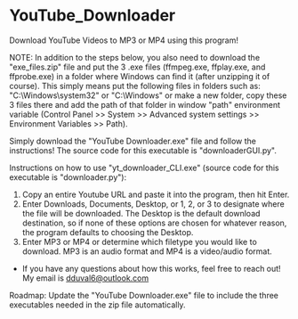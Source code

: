 # YouTube_Downloader
Download YouTube Videos to MP3 or MP4 using this program! 

NOTE: In addition to the steps below, you also need to download the "exe_files.zip" file and put the 3 .exe files (ffmpeg.exe, ffplay.exe, and ffprobe.exe) in a folder where Windows can find it (after unzipping it of course). This simply means put the following files in folders such as: "C:\Windows\system32" or "C:\Windows" or make a new folder, copy these 3 files there and add the path of that folder in window "path" environment variable (Control Panel >> System >> Advanced system settings >> Environment Variables >> Path).

Simply download the "YouTube Downloader.exe" file and follow the instructions! The source code for this executable is "downloaderGUI.py". 

Instructions on how to use "yt_downloader_CLI.exe" (source code for this executable is "downloader.py"):
1. Copy an entire Youtube URL and paste it into the program, then hit Enter.
2. Enter Downloads, Documents, Desktop, or 1, 2, or 3 to designate where the file will be downloaded. The Desktop is the default download destination, so if none of these options are chosen for whatever reason, the program defaults to choosing the Desktop.
3. Enter MP3 or MP4 or determine which filetype you would like to download. MP3 is an audio format and MP4 is a video/audio format. 




- If you have any questions about how this works, feel free to reach out! My email is dduval6@outlook.com 


Roadmap: Update the "YouTube Downloader.exe" file to include the three executables needed in the zip file automatically. 


